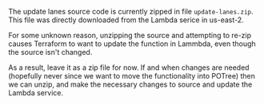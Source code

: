 The update lanes source code is currently zipped in file `update-lanes.zip`.  This file was directly downloaded from the Lambda serice in us-east-2.

For some unknown reason, unzipping the source and attempting to re-zip causes Terraform to want to update the function in Lammbda, even though the source isn't changed.

As a result, leave it as a zip file for now.  If and when changes are needed (hopefully never since we want to move the functionality into POTree) then we can unzip, and make the necessary changes to source and update the Lambda service. 


